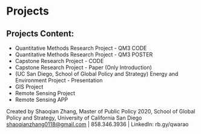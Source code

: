 # Projects

## Projects Content:
- Quantitative Methods Research Project - QM3 CODE
- Quantitative Methods Research Project - QM3 POSTER
- Capstone Research Project - CODE
- Capstone Research Project - Paper (Only Introduction)
- (UC San Diego, School of Global Policy and Strategy) Energy and Environment Project - Presentation
- GIS Project
- Remote Sensing Project
- Remote Sensing APP

Created by Shaoqian Zhang, Master of Public Policy 2020, School of Global Policy and Strategy, University of California San Diego
shaoqianzhang0118@gmail.com | 858.346.3936 | LinkedIn: rb.gy/qwarao
